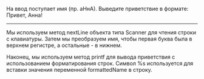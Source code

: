 На ввод поступает имя (пр. аНнА). Выведите приветствие в формате: Привет, Анна!

---

Мы используем метод nextLine объекта типа Scanner для чтения строки с клавиатуры. Затем мы преобразуем имя, чтобы первая буква была в верхнем регистре, а остальные - в нижнем.

Наконец, мы используем метод printf для вывода приветствия с использованием форматирования строк. Символ %s используется для вставки значения переменной formattedName в строку.